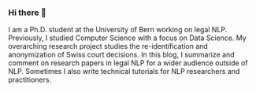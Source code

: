 ### Hi there 👋

I am a Ph.D. student at the University of Bern working on legal NLP. Previously, I studied Computer Science with a focus on Data Science. My overarching research project studies the re-identification and anonymization of Swiss court decisions. In this blog, I summarize and comment on research papers in legal NLP for a wider audience outside of NLP. Sometimes I also write technical tutorials for NLP researchers and practitioners. 

<!--
**JoelNiklaus/JoelNiklaus** is a ✨ _special_ ✨ repository because its `README.md` (this file) appears on your GitHub profile.

Here are some ideas to get you started:

- 🔭 I’m currently working on ...
- 🌱 I’m currently learning ...
- 👯 I’m looking to collaborate on ...
- 🤔 I’m looking for help with ...
- 💬 Ask me about ...
- 📫 How to reach me: ...
- 😄 Pronouns: ...
- ⚡ Fun fact: ...
-->

